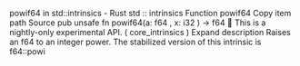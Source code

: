 powif64 in std::intrinsics - Rust
std
::
intrinsics
Function
powif64
Copy item path
Source
pub unsafe fn powif64(a:
f64
, x:
i32
) ->
f64
🔬
This is a nightly-only experimental API. (
core_intrinsics
)
Expand description
Raises an
f64
to an integer power.
The stabilized version of this intrinsic is
f64::powi